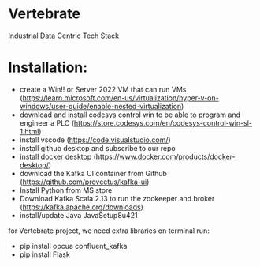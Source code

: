 # Vertebrate
Industrial Data Centric Tech Stack




# Installation:
 
 - create a Win!! or Server 2022 VM that can run VMs (https://learn.microsoft.com/en-us/virtualization/hyper-v-on-windows/user-guide/enable-nested-virtualization)
 - download and install codesys control win to be able to program and engineer a PLC (https://store.codesys.com/en/codesys-control-win-sl-1.html)
 - install vscode (https://code.visualstudio.com/)
 - install github desktop and subscribe to our repo
 - install docker desktop (https://www.docker.com/products/docker-desktop/)
 - download the Kafka UI container from Github (https://github.com/provectus/kafka-ui)
 - Install Python from MS store
 - Download Kafka Scala 2.13   to run the zookeeper and broker (https://kafka.apache.org/downloads)
 - install/update Java JavaSetup8u421


 for Vertebrate project, we need extra libraries
 on terminal run:  
   - pip install opcua confluent_kafka
   - pip install Flask
 
 
